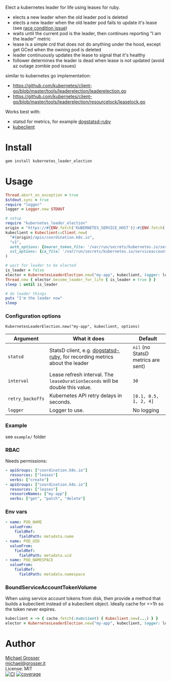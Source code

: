 Elect a kubernetes leader for life using leases for ruby.

- elects a new leader when the old leader pod is deleted
- elects a new leader when the old leader pod fails to update it's lease (see [race condition issue](https://github.com/kubernetes/kubernetes/issues/20572))
- waits until the current pod is the leader, then continues reporting "I am the leader" metric
- lease is a simple crd that does not do anything under the hood, except get GCed when the owning pod is deleted
- leader continuously updates the lease to signal that it's healthy
- follower determines the leader is dead when lease is not updated (avoid az outage zombie pod issues)

similar to kubernetes go implementation:
- https://github.com/kubernetes/client-go/blob/master/tools/leaderelection/leaderelection.go
- https://github.com/kubernetes/client-go/blob/master/tools/leaderelection/resourcelock/leaselock.go

Works best with:
- statsd for metrics, for example [dogstatsd-ruby]
- [kubeclient](https://github.com/abonas/kubeclient)

Install
=======

```Bash
gem install kubernetes_leader_election
```

Usage
=====

```Ruby
Thread.abort_on_exception = true
$stdout.sync = true
require "logger"
logger = Logger.new STDOUT

# setup
require "kubernetes_leader_election"
origin = "https://#{ENV.fetch('KUBERNETES_SERVICE_HOST')}:#{ENV.fetch('KUBERNETES_SERVICE_PORT_HTTPS')}"
kubeclient = Kubeclient::Client.new(
  "#{origin}/apis/coordination.k8s.io",
  "v1",
  auth_options: {bearer_token_file: '/var/run/secrets/kubernetes.io/serviceaccount/token'},
  ssl_options: {ca_file: '/var/run/secrets/kubernetes.io/serviceaccount/ca.crt'}
)

# wait for leader to be elected
is_leader = false
elector = KubernetesLeaderElection.new("my-app", kubeclient, logger: logger)
Thread.new { elector.become_leader_for_life { is_leader = true } }
sleep 1 until is_leader

# do leader things
puts "I'm the leader now"
sleep
```

### Configuration options

`KubernetesLeaderElection.new("my-app", kubeclient, options)`

| Argument         | What it does                                                                  | Default                            |
|------------------|-------------------------------------------------------------------------------|------------------------------------|
| `statsd`         | StatsD client, e.g. [dogstatsd-ruby], for recording metrics about the leader  | `nil` (no StatsD metrics are sent) |
| `interval`       | Lease refresh interval. The `leaseDurationSeconds` will be double this value. | `30`                               |
| `retry_backoffs` | Kubernetes API retry delays in seconds.                                       | `[0.1, 0.5, 1, 2, 4]`              |
| `logger`         | Logger to use.                                                                | No logging                         |

### Example

see `example/` folder

### RBAC

Needs permissions:
```yaml
- apiGroups: ["coordination.k8s.io"]
  resources: ["leases"]
  verbs: ["create"]
- apiGroups: ["coordination.k8s.io"]
  resources: ["leases"]
  resourceNames: ["my-app"]
  verbs: ["get", "patch", "delete"]
```

### Env vars
```yaml
- name: POD_NAME
  valueFrom:
    fieldRef:
      fieldPath: metadata.name
- name: POD_UID
  valueFrom:
    fieldRef:
      fieldPath: metadata.uid
- name: POD_NAMESPACE
  valueFrom:
    fieldRef:
      fieldPath: metadata.namespace
```

### BoundServiceAccountTokenVolume

When using service account tokens from disk, then provide a method that builds a kubeclient instead of a kubeclient object.
Ideally cache for <=1h so the token never expires.

```ruby
kubeclient = -> { cache.fetch(:kubclient) { Kubeclient.new(...) } }
elector = KubernetesLeaderElection.new("my-app", kubeclient, logger: logger)
```

Author
======
[Michael Grosser](http://grosser.it)<br/>
michael@grosser.it<br/>
License: MIT<br/>
[![CI](https://github.com/grosser/kubernetes_leader_election/actions/workflows/actions.yml/badge.svg)](https://github.com/grosser/kubernetes_leader_election/actions/workflows/actions.yml?query=branch%3Amaster)
[![coverage](https://img.shields.io/badge/coverage-100%25-success.svg)](https://github.com/grosser/single_cov)

[dogstatsd-ruby]: https://github.com/DataDog/dogstatsd-ruby
